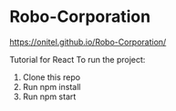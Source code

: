 # Robo-Corporation
https://onitel.github.io/Robo-Corporation/


Tutorial for React To run the project:

1. Clone this repo
2. Run npm install
3. Run npm start
